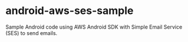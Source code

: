 # android-aws-ses-sample
Sample Android code using AWS Android SDK with Simple Email Service (SES) to send emails.
